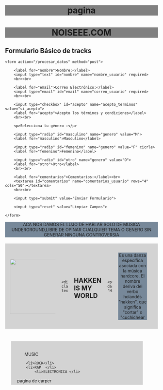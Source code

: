 # pagina
<!DOCTYPE html>
<html>
<head>
	<meta charset="utf-8">
	<meta name="viewport" content="width=device-width, initial-scale=1">
	<title></title>
</head>
<body>


<style>
	p{ 

	background-color:lightslategrey; 
  
    

    text-align: center;

}

h1{
background-color: grey;
  text-align: center;
}
div.img {
margin:20px;
padding:40px;
}
div{
	borde:1px; solid black;
	margin-top: 40px;
	margin-bottom: 10px;
	margin-right: 50px;
	margin-left: 20px;
	background-color: lightgrey;

	padding-top: 20px;
	padding-right: 10px;
	padding-bottom: 5px;
	padding-left: 20px;
}

.contenedor-imagen-texto{
display: flex;
flex-direction: row;
align-items: center;
gap:20px;
max-width: 600px;
margin:20px auto;
border: 1px solid #ddd;
padding: 15px;
}

.contenedor-imagen-texto img{

	max-width: 150px;
	height: auto;
}
 

	@media screen and (max-width:400px){ /*para la margen*/
		.img src{
			text-align: center;
			float: none;
}

@media screen and (max-width: 900px) {
	form.listado{
		width: 100%;
		height: auto;
		position: relative;
	}
	form.listado{
		float:left;
		padding: 15px;
	}
	form.content{
		margin-left: 0;
	}
	@media screen and (max-width:400px){ /*para la margen*/
		form.listado{
			text-align: center;
			float: none;
</style>


<h1> NOISEEE.COM</h1>



<h2>Formulario Básico de tracks</h2>

    <form action="/procesar_datos" method="post">
        
        <label for="nombre">Nombre:</label>
        <input type="text" id="nombre" name="nombre_usuario" required> 
        <br><br>

        <label for="email">Correo Electrónico:</label>
        <input type="email" id="email" name="correo_usuario" required>
        <br><br>

        <input type="checkbox" id="acepto" name="acepto_terminos" value="si_acepto">
        <label for="acepto">Acepto los términos y condiciones</label>
        <br><br>

        <p>Selecciona tu género :</p>
        
        <input type="radio" id="masculino" name="genero" value="M">
        <label for="masculino">Masculino</label>
        
        <input type="radio" id="femenino" name="genero" value="F" cicrle>
        <label for="femenino">Femenino</label>
        
        <input type="radio" id="otro" name="genero" value="O">
        <label for="otro">Otro</label>
        <br><br>

        <label for="comentarios">Comentarios:</label><br>
        <textarea id="comentarios" name="comentarios_usuario" rows="4" cols="50"></textarea>
        <br><br>

        <input type="submit" value="Enviar Formulario">

        <input type="reset" value="Limpiar Campos">

    </form>
 

  <p>ACA NOS DAMOS EL LUJO DE HABLAR SOLO DE MUSICA UNDERGROUND,LIBRE DE OPINAR CUALQUIER TEMA O GENERO SIN GENERAR NINGUNA CONTROVERSIA<p> 
  

  <div class="contenedor-imagen-texto">

  <img src="imgs/img1.jpg" margin="400 800 " height="180px" width="180px">

    <div class="contenido-texto">

<h2> HAKKEN IS MY WORLD</h2>

	<p>La danza "Hakken":
Es una danza específica asociada con la música hardcore. 
El nombre deriva del verbo holandés "hakken", que significa "cortar" o "cuchichear </p>
</div>


<div class="list">
	<ol> MUSIC </ol>

		<li>ROCK</li>
		<li>RAP  </li>
			<li>ELECTRONICA </li>

</body>
</html>
pagina de carper
